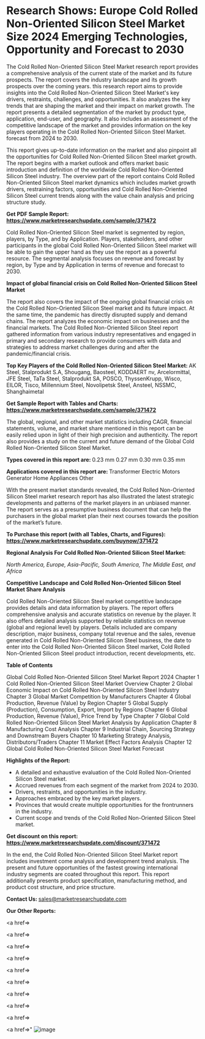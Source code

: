 # Research Shows: Europe Cold Rolled Non-Oriented Silicon Steel Market Size 2024 Emerging Technologies, Opportunity and Forecast to 2030

The Cold Rolled Non-Oriented Silicon Steel Market research report provides a comprehensive analysis of the current state of the market and its future prospects. The report covers the industry landscape and its growth prospects over the coming years. this research report aims to provide insights into the Cold Rolled Non-Oriented Silicon Steel Market's key drivers, restraints, challenges, and opportunities. It also analyzes the key trends that are shaping the market and their impact on market growth. The report presents a detailed segmentation of the market by product type, application, end-user, and geography. It also includes an assessment of the competitive landscape of the market and provides information on the key players operating in the Cold Rolled Non-Oriented Silicon Steel Market. forecast from 2024 to 2030.

This report gives up-to-date information on the market and also pinpoint all the opportunities for Cold Rolled Non-Oriented Silicon Steel market growth. The report begins with a market outlook and offers market basic introduction and definition of the worldwide Cold Rolled Non-Oriented Silicon Steel industry. The overview part of the report contains Cold Rolled Non-Oriented Silicon Steel market dynamics which includes market growth drivers, restraining factors, opportunities and Cold Rolled Non-Oriented Silicon Steel current trends along with the value chain analysis and pricing structure study.

<strong><b>Get PDF Sample Report: <a href=https://www.marketresearchupdate.com/sample/371472>https://www.marketresearchupdate.com/sample/371472</a></b></strong>

Cold Rolled Non-Oriented Silicon Steel market is segmented by region, players, by Type, and by Application. Players, stakeholders, and other participants in the global Cold Rolled Non-Oriented Silicon Steel market will be able to gain the upper hand as they use the report as a powerful resource. The segmental analysis focuses on revenue and forecast by region, by Type and by Application in terms of revenue and forecast to 2030.

<strong><b>Impact of global financial crisis on Cold Rolled Non-Oriented Silicon Steel Market</b></strong>

The report also covers the impact of the ongoing global financial crisis on the Cold Rolled Non-Oriented Silicon Steel market and its future impact. At the same time, the pandemic has directly disrupted supply and demand chains. The report analyzes the economic impact on businesses and the financial markets. The Cold Rolled Non-Oriented Silicon Steel report gathered information from various industry representatives and engaged in primary and secondary research to provide consumers with data and strategies to address market challenges during and after the pandemic/financial crisis.

<strong><b>Top Key Players of the Cold Rolled Non-Oriented Silicon Steel Market:
</b></strong>AK Steel, Stalprodukt S.A, Shougang, Baosteel, KODDAERT nv, Arcelormittal, JFE Steel, TaTa Steel, Stalprodukt SA, POSCO, ThyssenKrupp, Wisco, EILOR, Tisco, Millennium Steel, Novolipetsk Steel, Ansteel, NSSMC, Shanghaimetal<strong><b>
</b></strong>

<strong><b>Get Sample Report with Tables and Charts: <a href=https://www.marketresearchupdate.com/sample/371472>https://www.marketresearchupdate.com/sample/371472</a></b></strong>

The global, regional, and other market statistics including CAGR, financial statements, volume, and market share mentioned in this report can be easily relied upon in light of their high precision and authenticity. The report also provides a study on the current and future demand of the Global Cold Rolled Non-Oriented Silicon Steel Market.

<strong><b>Types covered in this report are:
</b></strong>0.23 mm
0.27 mm
0.30 mm
0.35 mm<strong><b>
</b></strong>

<strong><b>Applications covered in this report are:
</b></strong>Transformer
Electric Motors
Generator
Home Appliances
Other<strong><b>
</b></strong>

With the present market standards revealed, the Cold Rolled Non-Oriented Silicon Steel market research report has also illustrated the latest strategic developments and patterns of the market players in an unbiased manner. The report serves as a presumptive business document that can help the purchasers in the global market plan their next courses towards the position of the market’s future.

<strong><b>To Purchase this report (with all Tables, Charts, and Figures): <a href=https://www.marketresearchupdate.com/buynow/371472>https://www.marketresearchupdate.com/buynow/371472</a></b></strong>

<strong><b>Regional Analysis For Cold Rolled Non-Oriented Silicon Steel Market:</b></strong>

<em><i>North America, Europe, Asia-Pacific, South America, The Middle East, and Africa</i></em>

<strong><b>Competitive Landscape and Cold Rolled Non-Oriented Silicon Steel Market Share Analysis</b></strong>

Cold Rolled Non-Oriented Silicon Steel market competitive landscape provides details and data information by players. The report offers comprehensive analysis and accurate statistics on revenue by the player. It also offers detailed analysis supported by reliable statistics on revenue (global and regional level) by players. Details included are company description, major business, company total revenue and the sales, revenue generated in Cold Rolled Non-Oriented Silicon Steel business, the date to enter into the Cold Rolled Non-Oriented Silicon Steel market, Cold Rolled Non-Oriented Silicon Steel product introduction, recent developments, etc.

<strong><b>Table of Contents</b></strong>

Global Cold Rolled Non-Oriented Silicon Steel Market Report 2024
Chapter 1 Cold Rolled Non-Oriented Silicon Steel Market Overview
Chapter 2 Global Economic Impact on Cold Rolled Non-Oriented Silicon Steel Industry
Chapter 3 Global Market Competition by Manufacturers
Chapter 4 Global Production, Revenue (Value) by Region
Chapter 5 Global Supply (Production), Consumption, Export, Import by Regions
Chapter 6 Global Production, Revenue (Value), Price Trend by Type
Chapter 7 Global Cold Rolled Non-Oriented Silicon Steel Market Analysis by Application
Chapter 8 Manufacturing Cost Analysis
Chapter 9 Industrial Chain, Sourcing Strategy and Downstream Buyers
Chapter 10 Marketing Strategy Analysis, Distributors/Traders
Chapter 11 Market Effect Factors Analysis
Chapter 12 Global Cold Rolled Non-Oriented Silicon Steel Market Forecast

<strong><b>Highlights of the Report:</b></strong>

- A detailed and exhaustive evaluation of the Cold Rolled Non-Oriented Silicon Steel market.
- Accrued revenues from each segment of the market from 2024 to 2030.
- Drivers, restraints, and opportunities in the industry.
- Approaches embraced by the key market players.
- Provinces that would create multiple opportunities for the frontrunners in the industry.
- Current scope and trends of the Cold Rolled Non-Oriented Silicon Steel market.

<strong><b>Get discount on this report: <a href=https://www.marketresearchupdate.com/discount/371472>https://www.marketresearchupdate.com/discount/371472</a></b></strong>

In the end, the Cold Rolled Non-Oriented Silicon Steel Market report includes investment come analysis and development trend analysis. The present and future opportunities of the fastest growing international industry segments are coated throughout this report. This report additionally presents product specification, manufacturing method, and product cost structure, and price structure.

<strong><b>Contact Us:
</b></strong>sales@marketresearchupdate.com

<strong>Our Other Reports:</strong>

<a href=></a>

<a href=></a>

<a href=></a>

<a href=></a>

<a href=></a>

<a href=></a>

<a href=></a>

<a href=></a>

<a href=></a>

<a href=></a>"
![image](https://github.com/Gayatrikarjule/Market-Analysis-360/assets/97346546/ddfcf089-d078-4622-9431-8f8b4bccaa20)
